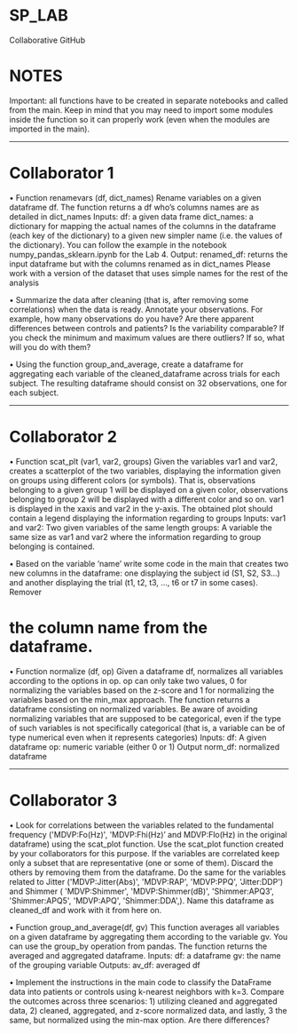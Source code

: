 # SP_LAB
Collaborative GitHub


# NOTES
Important: all functions have to be created in separate notebooks and called from the main. Keep in mind that you may need to import some modules inside the function so it can properly work (even when the modules are imported in the main). 

----------------------------------------------------------------------------------------------------------------------------------------------------------------------------------------------------------------------------------------
# Collaborator 1 
• Function renamevars (df, dict_names) Rename variables on a given dataframe df. The function returns a df who’s columns names are as detailed in dict_names Inputs:  df: a given data frame dict_names: a dictionary for mapping 
the actual names of the columns in the dataframe (each key of the dictionary) to a given new simpler name (i.e. the values of the dictionary). You can follow the example in the notebook numpy_pandas_sklearn.ipynb for the Lab 4. 
Output:  renamed_df: returns the input dataframe but with the columns renamed as in dict_names Please work with a version of the dataset that uses simple names for the rest of the analysis

• Summarize the data after cleaning (that is, after removing some correlations) when the data is ready. Annotate your observations. For example, how many observations do you have? Are there apparent differences between controls 
and patients? Is the variability comparable? If you check the minimum and maximum values are there outliers? If so, what will you do with them? 

• Using the function group_and_average, create a dataframe for aggregating each variable of the cleaned_dataframe across trials for each subject. 
The resulting dataframe should consist on 32 observations, one for each subject.  

----------------------------------------------------------------------------------------------------------------------------------------------------------------------------------------------------------------------------------------
# Collaborator 2 
• Function scat_plt (var1, var2, groups) Given the variables var1 and var2, creates a scatterplot of the two variables, displaying the information given on groups using different colors (or symbols). That is, observations belonging 
to a given group 1 will be displayed on a given color, observations belonging to group 2 will be displayed with a different color and so on.  var1 is displayed in the xaxis and var2 in the y-axis. The obtained plot should contain a 
legend displaying the information regarding to groups  Inputs: var1 and var2: Two given variables of the same length groups: A variable the same size as var1 and var2 where the information regarding to group belonging is contained. 
  
• Based on the variable ‘name’ write some code in the main that creates two new columns in the dataframe: one displaying the subject id (S1, S2, S3…) and another displaying the trial (t1, t2, t3, …, t6 or t7 in some cases). Remover 
# the column name from the dataframe. 

• Function normalize (df, op) Given a dataframe df, normalizes all variables according to the options in op. op can only take two values, 0 for normalizing the variables based on the z-score and 1 for normalizing the variables based 
on the min_max approach. The function returns a dataframe consisting on normalized variables. Be aware of avoiding normalizing variables that are supposed to be categorical, even if the type of such variables is not specifically categorical 
(that is, a variable can be of type numerical even when it represents categories) Inputs: df: A given dataframe op: numeric variable (either 0 or 1) Output norm_df: normalized dataframe   


----------------------------------------------------------------------------------------------------------------------------------------------------------------------------------------------------------------------------------------
# Collaborator 3 
• Look for correlations between the variables related to the fundamental frequency ('MDVP:Fo(Hz)', 'MDVP:Fhi(Hz)’ and MDVP:Flo(Hz) in the original dataframe) using the scat_plot function. Use the scat_plot function created by your 
collaborators for this purpose. If the variables are correlated keep only a subset that are representative (one or some of them). Discard the others by removing them from the dataframe. Do the same for the variables related to Jitter 
('MDVP:Jitter(Abs)', 'MDVP:RAP', 'MDVP:PPQ', 'Jitter:DDP') and Shimmer (   'MDVP:Shimmer', 'MDVP:Shimmer(dB)', 'Shimmer:APQ3', 'Shimmer:APQ5',  'MDVP:APQ', 'Shimmer:DDA',). Name this dataframe as cleaned_df and work with it from here on. 
  
• Function group_and_average(df, gv) This function averages all variables on a given dataframe by aggregating them according to the variable gv. You can use the group_by operation from pandas. The function returns the averaged and aggregated 
dataframe. Inputs: df: a dataframe gv: the name of the grouping variable Outputs: av_df: averaged df   
  
• Implement the instructions in the main code to classify the DataFrame data into patients or controls using k-nearest neighbors with k=3. Compare the outcomes across three scenarios: 1) utilizing cleaned and aggregated data, 2) cleaned, 
aggregated, and z-score normalized data, and lastly, 3 the same, but normalized using the min-max option. Are there differences? 
